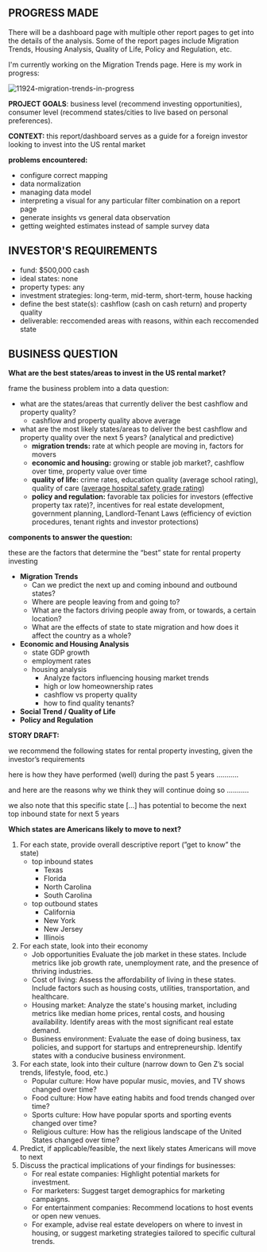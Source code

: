 ## PROGRESS MADE

There will be a dashboard page with multiple other report pages to get into the details of the analysis.
Some of the report pages include Migration Trends, Housing Analysis, Quality of Life, Policy and Regulation, etc.

I'm currently working on the Migration Trends page. Here is my work in progress: 

![11924-migration-trends-in-progress](https://github.com/ntran0429/real-estate-project/assets/50929072/c66cfcdc-251c-4e79-861d-202fcf6fd4f8)


**PROJECT GOALS**: business level (recommend investing opportunities), consumer level (recommend states/cities to live based on personal preferences).

**CONTEXT:** this report/dashboard serves as a guide for a foreign investor looking to invest into the US rental market

**problems encountered:**

- configure correct mapping
- data normalization
- managing data model
- interpreting a visual for any particular filter combination on a report page
- generate insights vs general data observation
- getting weighted estimates instead of sample survey data


## INVESTOR'S REQUIREMENTS

- fund: $500,000 cash
- ideal states: none
- property types: any
- investment strategies: long-term, mid-term, short-term, house hacking
- define the best state(s): cashflow (cash on cash return) and property quality
- deliverable: reccomended areas with reasons, within each reccomended state

## BUSINESS QUESTION 

**What are the best states/areas to invest in the US rental market?**

frame the business problem into a data question:

- what are the states/areas that currently deliver the best cashflow and property quality?
    - cashflow and property quality above average
- what are the most likely states/areas to deliver the best cashflow and property quality over the next 5 years? (analytical and predictive)
    - **migration trends:** rate at which people are moving in, factors for movers
    - **economic and housing:** growing or stable job market?, cashflow over time, property value over time
    - **quality of life:** crime rates, education quality (average school rating), quality of care ([average hospital safety grade rating](https://www.hospitalsafetygrade.org/search?findBy=state&zip_code=&city=&state_prov=TX&hospital=))
    - **policy and regulation:** favorable tax policies for investors (effective property tax rate)?, incentives for real estate development, government planning, Landlord-Tenant Laws (efficiency of eviction procedures, tenant rights and investor protections)

**components to answer the question:**

these are the factors that determine the “best” state for rental property investing

- **Migration Trends**
    - Can we predict the next up and coming inbound and outbound states?
    - Where are people leaving from and going to?
    - What are the factors driving people away from, or towards, a certain location?
    - What are the effects of state to state migration and how does it affect the country as a whole?
- **Economic and Housing Analysis**
    - state GDP growth
    - employment rates
    - housing analysis
        - Analyze factors influencing housing market trends
        - high or low homeownership rates
        - cashflow vs property quality
        - how to find quality tenants?
- **Social Trend / Quality of Life**
- **Policy and Regulation**

****************************STORY DRAFT:**************************** 

we recommend the following states for rental property investing, given the investor’s requirements

here is how they have performed (well) during the past 5 years ………..

and here are the reasons why we think they will continue doing so ………..

we also note that this specific state […] has potential to become the next top inbound state for next 5 years



**Which states are Americans likely to move to next?**

1. For each state, provide overall descriptive report (”get to know” the state)
    - top inbound states
        - Texas
        - Florida
        - North Carolina
        - South Carolina
    - top outbound states
        - California
        - New York
        - New Jersey
        - Illinois
2. For each state, look into their economy
    - Job opportunities Evaluate the job market in these states. Include metrics like job growth rate, unemployment rate, and the presence of thriving industries.
    - Cost of living: Assess the affordability of living in these states. Include factors such as housing costs, utilities, transportation, and healthcare.
    - Housing market: Analyze the state's housing market, including metrics like median home prices, rental costs, and housing availability. Identify areas with the most significant real estate demand.
    - Business environment: Evaluate the ease of doing business, tax policies, and support for startups and entrepreneurship. Identify states with a conducive business environment.
3. For each state, look into their culture (narrow down to Gen Z’s social trends, lifestyle, food, etc.)
    - Popular culture: How have popular music, movies, and TV shows changed over time?
    - Food culture: How have eating habits and food trends changed over time?
    - Sports culture: How have popular sports and sporting events changed over time?
    - Religious culture: How has the religious landscape of the United States changed over time?
4. Predict, if applicable/feasible, the next likely states Americans will move to next
5. Discuss the practical implications of your findings for businesses:
    - For real estate companies: Highlight potential markets for investment.
    - For marketers: Suggest target demographics for marketing campaigns.
    - For entertainment companies: Recommend locations to host events or open new venues.
    - For example, advise real estate developers on where to invest in housing, or suggest marketing strategies tailored to specific cultural trends.
